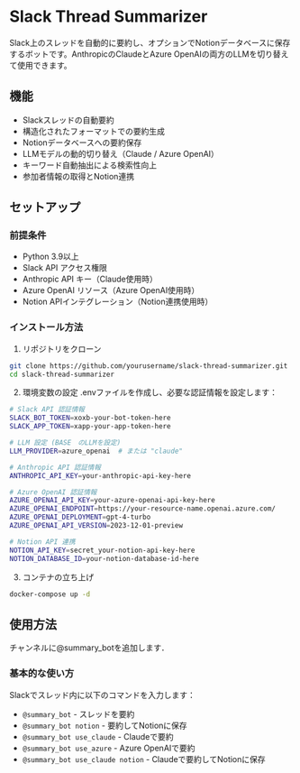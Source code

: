 # Slack Thread Summarizer

Slack上のスレッドを自動的に要約し、オプションでNotionデータベースに保存するボットです。AnthropicのClaudeとAzure OpenAIの両方のLLMを切り替えて使用できます。

## 機能

- Slackスレッドの自動要約
- 構造化されたフォーマットでの要約生成
- Notionデータベースへの要約保存
- LLMモデルの動的切り替え（Claude / Azure OpenAI）
- キーワード自動抽出による検索性向上
- 参加者情報の取得とNotion連携

## セットアップ

### 前提条件

- Python 3.9以上
- Slack API アクセス権限
- Anthropic API キー（Claude使用時）
- Azure OpenAI リソース（Azure OpenAI使用時）
- Notion APIインテグレーション（Notion連携使用時）

### インストール方法

1. リポジトリをクローン
```bash
git clone https://github.com/yourusername/slack-thread-summarizer.git
cd slack-thread-summarizer
```

2. 環境変数の設定
.envファイルを作成し、必要な認証情報を設定します：
```bash
# Slack API 認証情報
SLACK_BOT_TOKEN=xoxb-your-bot-token-here
SLACK_APP_TOKEN=xapp-your-app-token-here

# LLM 設定 (BASE　のLLMを設定)
LLM_PROVIDER=azure_openai  # または "claude"

# Anthropic API 認証情報
ANTHROPIC_API_KEY=your-anthropic-api-key-here

# Azure OpenAI 認証情報
AZURE_OPENAI_API_KEY=your-azure-openai-api-key-here
AZURE_OPENAI_ENDPOINT=https://your-resource-name.openai.azure.com/
AZURE_OPENAI_DEPLOYMENT=gpt-4-turbo
AZURE_OPENAI_API_VERSION=2023-12-01-preview

# Notion API 連携
NOTION_API_KEY=secret_your-notion-api-key-here
NOTION_DATABASE_ID=your-notion-database-id-here
```
3. コンテナの立ち上げ
```bash
docker-compose up -d
```
## 使用方法

チャンネルに@summary_botを追加します．  
### 基本的な使い方

Slackでスレッド内に以下のコマンドを入力します：

* `@summary_bot` - スレッドを要約
* `@summary_bot notion` - 要約してNotionに保存
* `@summary_bot use_claude` - Claudeで要約
* `@summary_bot use_azure` - Azure OpenAIで要約
* `@summary_bot use_claude notion` - Claudeで要約してNotionに保存